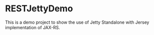 # RESTJettyDemo

This is a demo project to show the use of Jetty Standalone with Jersey implementation of JAX-RS.

<To be updated>